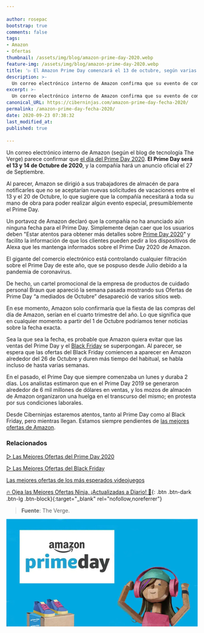 ```yaml
---

author: rosepac
bootstrap: true
comments: false
tags:
- Amazon
- Ofertas
thumbnail: /assets/img/blog/amazon-prime-day-2020.webp
feature-img: /assets/img/blog/amazon-prime-day-2020.webp
title: '▷ El Amazon Prime Day comenzará el 13 de octubre, según varias fuentes'
description: >-
  Un correo electrónico interno de Amazon confirma que su evento de compras Prime Day tendrá lugar el 13 y 14 de octubre, y que la compañía hará un anuncio oficial el 27 de septiembre.
excerpt: >-
  Un correo electrónico interno de Amazon confirma que su evento de compras Prime Day tendrá lugar el 13 y 14 de octubre, y que la compañía hará un anuncio oficial el 27 de septiembre.
canonical_URL: https://ciberninjas.com/amazon-prime-day-fecha-2020/
permalink: /amazon-prime-day-fecha-2020/
date: 2020-09-23 07:38:32
last_modified_at: 
published: true

---
```


Un correo electrónico interno de Amazon (según el blog de tecnología The Verge) parece confirmar que [el día del Prime Day 2020](/prime-day-amazon/). **El Prime Day será el 13 y 14 de Octubre de 2020**, y la compañía hará un anuncio oficial el 27 de Septiembre.

Al parecer, Amazon se dirigió a sus trabajadores de almacén de para notificarles que no se aceptarían nuevas solicitudes de vacaciones entre el 13 y el 20 de Octubre, lo que sugiere que la compañía necesitará a toda su mano de obra para poder realizar algún evento especial, presumiblemente el Prime Day.

Un portavoz de Amazon declaró que la compañía no ha anunciado aún ninguna fecha para el Prime Day. Simplemente dejan caer que los usuarios deben "Estar atentos para obtener más detalles sobre [Prime Day 2020](/prime-day-amazon/)" y facilito la información de que los clientes pueden pedir a los dispositivos de Alexa que les mantenga informados sobre el Prime Day 2020 de Amazon.

El gigante del comercio electrónico está controlando cualquier filtración sobre el Prime Day de este año, que se pospuso desde Julio debido a la pandemia de coronavirus.

De hecho, un cartel promocional de la empresa de productos de cuidado personal Braun que apareció la semana pasada mostrando sus Ofertas de Prime Day “a mediados de Octubre” desapareció de varios sitios web.

En ese momento, Amazon solo confirmaría que la fiesta de las compras del día de Amazon, serían en el cuarto trimestre del año. Lo que significa que en cualquier momento a partir del 1 de Octubre podríamos tener noticias sobre la fecha exacta.

Sea la que sea la fecha, es probable que Amazon quiera evitar que las ventas del Prime Day y el [Black Friday](/black-friday-amazon/) se superpongan. Al parecer, se espera que las ofertas del Black Friday comiencen a aparecer en Amazon alrededor del 26 de Octubre y duren más tiempo del habitual, se habla incluso de hasta varias semanas.

En el pasado, el Prime Day que siempre comenzaba un lunes y duraba 2 días. Los analistas estimaron que en el Prime Day 2019 se generaron alrededor de 6 mil millones de dólares en ventas, y los mozos de almacén de Amazon organizaron una huelga en el transcurso del mismo; en protesta por sus condiciones laborales.

Desde Ciberninjas estaremos atentos, tanto al Prime Day como al Black Friday, pero mientras llegan. Estamos siempre pendientes de [las mejores ofertas de Amazon](/amazon/).

### **Relacionados** <!-- omit in toc -->

[▷ Las Mejores Ofertas del Prime Day 2020](https://ciberninjas.com/prime-day-amazon/)

[▷ Las Mejores Ofertas del Black Friday](https://ciberninjas.com/black-friday-amazon/)

[Las mejores ofertas de los más esperados videojuegos](https://ciberninjas.com/videojuegos/)

[🔥 Ojea las Mejores Ofertas Ninja, ¡Actualizadas a Diario! 🎁](https://www.amazon.es/shop/cibercursos){: .btn .btn-dark .btn-lg .btn-block}{:target="_blank" rel="nofollow,noreferrer"}

> **Fuente**: The Verge.

![El Amazon Prime Day comenzará el 13 de octubre, según varias fuentes](/assets/img/blog/amazon-prime-day-2020.webp "El Amazon Prime Day comenzará el 13 de octubre, según varias fuentes")